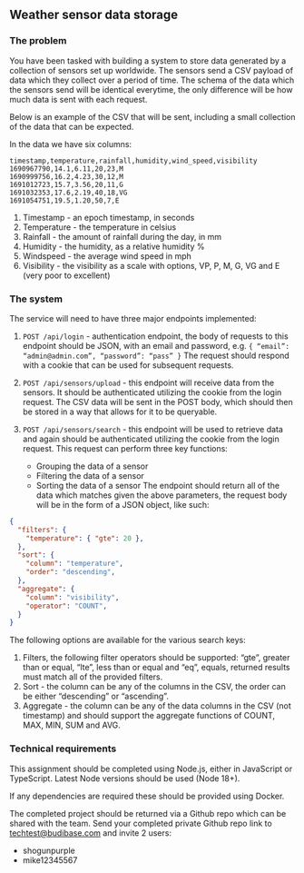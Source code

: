 ## Weather sensor data storage


### The problem

You have been tasked with building a system to store data generated by a collection of sensors set up worldwide. The sensors send a CSV payload of data which they collect over a period of time. The schema of the data which the sensors send will be identical everytime, the only difference will be how much data is sent with each request.

Below is an example of the CSV that will be sent, including a small collection of the data that can be expected.

In the data we have six columns:

```csv
timestamp,temperature,rainfall,humidity,wind_speed,visibility
1690967790,14.1,6.11,20,23,M
1690999756,16.2,4.23,30,12,M
1691012723,15.7,3.56,20,11,G
1691032353,17.6,2.19,40,18,VG
1691054751,19.5,1.20,50,7,E
```


1. Timestamp - an epoch timestamp, in seconds
2. Temperature - the temperature in celsius
3. Rainfall - the amount of rainfall during the day, in mm
4. Humidity - the humidity, as a relative humidity %
5. Windspeed - the average wind speed in mph
6. Visibility - the visibility as a scale with options, VP, P, M, G, VG and E (very poor to excellent)


### The system

The service will need to have three major endpoints implemented:



1. `POST /api/login` - authentication endpoint, the body of requests to this endpoint should be JSON, with an email and password, e.g.
`{ “email”: “admin@admin.com”, “password”: “pass” }`
The request should respond with a cookie that can be used for subsequent requests.

2. `POST /api/sensors/upload` - this endpoint will receive data from the sensors. It should be authenticated utilizing the cookie from the login request. The CSV data will be sent in the POST body, which should then be stored in a way that allows for it to be queryable.

3. `POST /api/sensors/search` - this endpoint will be used to retrieve data and again should be authenticated utilizing the cookie from the login request. This request can perform three key functions:
    - Grouping the data of a sensor
    - Filtering the data of a sensor
    - Sorting the data of a sensor
  The endpoint should return all of the data which matches given the above parameters, the request body will be in the form of a JSON object, like such:

```json
{
  "filters": {
    "temperature": { "gte": 20 },
  },
  "sort": {
    "column": "temperature",
    "order": "descending",
  },
  "aggregate": {
    "column": "visibility",
    "operator": "COUNT",
  }
}
```

The following options are available for the various search keys:

1. Filters, the following filter operators should be supported: “gte”, greater than or equal, “lte”, less than or equal and “eq”, equals, returned results must match all of the provided filters.
2. Sort - the column can be any of the columns in the CSV, the order can be either “descending” or “ascending”.
3. Aggregate - the column can be any of the data columns in the CSV (not timestamp) and should support the aggregate functions of COUNT, MAX, MIN, SUM and AVG.

### Technical requirements

This assignment should be completed using Node.js, either in JavaScript or TypeScript. Latest Node versions should be used (Node 18+).

If any dependencies are required these should be provided using Docker.

The completed project should be returned via a Github repo which can be shared with the team. Send your completed private Github repo link to [techtest@budibase.com](mailto:techtest@budibase.com) and invite 2 users:

* shogunpurple 
* mike12345567
